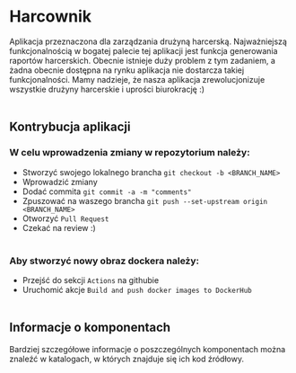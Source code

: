 # Harcownik

Aplikacja przeznaczona dla zarządzania drużyną harcerską. Najważniejszą funkcjonalnością w bogatej palecie tej aplikacji 
jest funkcja generowania raportów harcerskich. Obecnie istnieje duży problem z tym zadaniem, a żadna obecnie dostępna na rynku aplikacja nie dostarcza takiej funkcjonalności. Mamy nadzieje, że nasza aplikacja zrewolucjonizuje wszystkie drużyny harcerskie i uprości biurokrację :)
<br></br>

## Kontrybucja aplikacji
### W celu wprowadzenia zmiany w repozytorium należy:
* Stworzyć swojego lokalnego brancha `git checkout -b <BRANCH_NAME>`
* Wprowadzić zmiany
* Dodać commita `git commit -a -m "comments"`
* Zpuszować na waszego brancha `git push --set-upstream origin <BRANCH_NAME>`
* Otworzyć `Pull Request`
* Czekać na review :)
<br></br>

### Aby stworzyć nowy obraz dockera należy:
* Przejść do sekcji `Actions` na githubie
* Uruchomić akcje `Build and push docker images to DockerHub`
<br></br>

## Informacje o komponentach
Bardziej szczegółowe informacje o poszczególnych komponentach można znaleźć w katalogach, w których znajduje się ich kod źródłowy.
<br></br>




